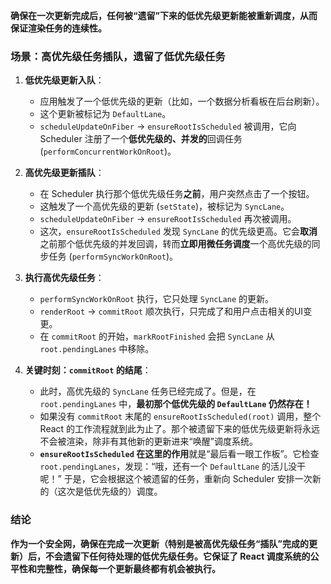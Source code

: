 **确保在一次更新完成后，任何被“遗留”下来的低优先级更新能被重新调度，从而保证渲染任务的连续性。**

### 场景：高优先级任务插队，遗留了低优先级任务

1.  **低优先级更新入队**：

    - 应用触发了一个低优先级的更新（比如，一个数据分析看板在后台刷新）。
    - 这个更新被标记为 `DefaultLane`。
    - `scheduleUpdateOnFiber` -> `ensureRootIsScheduled` 被调用，它向 Scheduler 注册了一个**低优先级的、并发的**回调任务 (`performConcurrentWorkOnRoot`)。

2.  **高优先级更新插队**：

    - 在 Scheduler 执行那个低优先级任务**之前**，用户突然点击了一个按钮。
    - 这触发了一个高优先级的更新 (`setState`)，被标记为 `SyncLane`。
    - `scheduleUpdateOnFiber` -> `ensureRootIsScheduled` 再次被调用。
    - 这次，`ensureRootIsScheduled` 发现 `SyncLane` 的优先级更高。它会**取消**之前那个低优先级的并发回调，转而**立即用微任务调度**一个高优先级的同步任务 (`performSyncWorkOnRoot`)。

3.  **执行高优先级任务**：

    - `performSyncWorkOnRoot` 执行，它只处理 `SyncLane` 的更新。
    - `renderRoot` -> `commitRoot` 顺次执行，只完成了和用户点击相关的UI变更。
    - 在 `commitRoot` 的开始，`markRootFinished` 会把 `SyncLane` 从 `root.pendingLanes` 中移除。

4.  **关键时刻：`commitRoot` 的结尾**：
    - 此时，高优先级的 `SyncLane` 任务已经完成了。但是，在 `root.pendingLanes` 中，**最初那个低优先级的 `DefaultLane` 仍然存在！**
    - 如果没有 `commitRoot` 末尾的 `ensureRootIsScheduled(root)` 调用，整个 React 的工作流程就到此为止了。那个被遗留下来的低优先级更新将永远不会被渲染，除非有其他新的更新进来“唤醒”调度系统。
    - **`ensureRootIsScheduled` 在这里的作用**就是“最后看一眼工作板”。它检查 `root.pendingLanes`，发现：“哦，还有一个 `DefaultLane` 的活儿没干呢！” 于是，它会根据这个被遗留的任务，重新向 Scheduler 安排一次新的（这次是低优先级的）调度。

### 结论

**作为一个安全网，确保在完成一次更新（特别是被高优先级任务“插队”完成的更新）后，不会遗留下任何待处理的低优先级任务。它保证了 React 调度系统的公平性和完整性，确保每一个更新最终都有机会被执行。**
